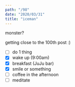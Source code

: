 ```yaml
---
path: "/98"
date: "2020/03/31"
title: "iceman"
---
```


monster?

getting close to the 100th post :)

- [ ] do 1 thing
- [x] wake up (9:00am)
- [x] breakfast (JuJu bar)
- [x] smile or something
- [ ] coffee in the afternoon
- [ ] meditate
